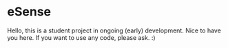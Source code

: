 # eSense
Hello, this is a student project in ongoing (early) development.
Nice to have you here. If you want to use any code, please ask. :) 
